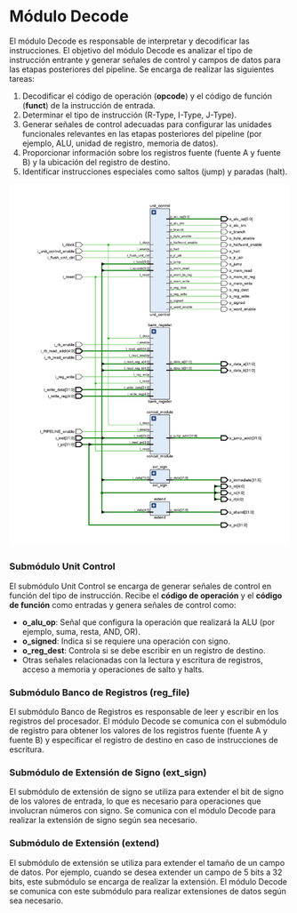 # Módulo Decode

El módulo Decode es responsable de interpretar y decodificar las instrucciones. El objetivo del módulo Decode es analizar el tipo de instrucción entrante y generar señales de control y campos de datos para las etapas posteriores del pipeline. Se encarga de realizar las siguientes tareas:

1. Decodificar el código de operación (**opcode**) y el código de función (**funct**) de la instrucción de entrada.
2. Determinar el tipo de instrucción (R-Type, I-Type, J-Type).
3. Generar señales de control adecuadas para configurar las unidades funcionales relevantes en las etapas posteriores del pipeline (por ejemplo, ALU, unidad de registro, memoria de datos).
4. Proporcionar información sobre los registros fuente (fuente A y fuente B) y la ubicación del registro de destino.
5. Identificar instrucciones especiales como saltos (jump) y paradas (halt).

![Esquematico](/img/PIPELINE/2-DECODE/schematic.jpg?raw=true "Esquematico")

### Submódulo Unit Control

El submódulo Unit Control se encarga de generar señales de control en función del tipo de instrucción. Recibe el **código de operación** y el **código de función** como entradas y genera señales de control como:

- **o_alu_op**: Señal que configura la operación que realizará la ALU (por ejemplo, suma, resta, AND, OR).
- **o_signed**: Indica si se requiere una operación con signo.
- **o_reg_dest**: Controla si se debe escribir en un registro de destino.
- Otras señales relacionadas con la lectura y escritura de registros, acceso a memoria y operaciones de salto y halts.

### Submódulo Banco de Registros (reg_file)

El submódulo Banco de Registros es responsable de leer y escribir en los registros del procesador. El módulo Decode se comunica con el submódulo de registro para obtener los valores de los registros fuente (fuente A y fuente B) y especificar el registro de destino en caso de instrucciones de escritura.

### Submódulo de Extensión de Signo (ext_sign)

El submódulo de extensión de signo se utiliza para extender el bit de signo de los valores de entrada, lo que es necesario para operaciones que involucran números con signo. Se comunica con el módulo Decode para realizar la extensión de signo según sea necesario.

### Submódulo de Extensión (extend)

El submódulo de extensión se utiliza para extender el tamaño de un campo de datos. Por ejemplo, cuando se desea extender un campo de 5 bits a 32 bits, este submódulo se encarga de realizar la extensión. El módulo Decode se comunica con este submódulo para realizar extensiones de datos según sea necesario.
